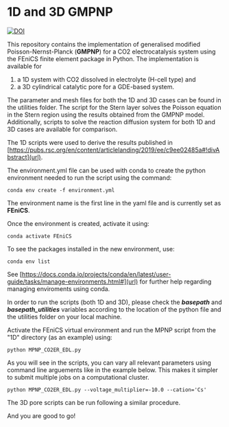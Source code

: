 # 1D and 3D GMPNP
[![DOI](https://zenodo.org/badge/295436920.svg)](https://zenodo.org/badge/latestdoi/295436920)

This repository contains the implementation of generalised modified Poisson-Nernst-Planck (**GMPNP**) for a CO2 electrocatalysis system using the FEniCS finite element package in Python. The implementation is available for 

1. a 1D system with CO2 dissolved in electrolyte (H-cell type) and 
2. a 3D cylindrical catalytic pore for a GDE-based system.

The parameter and mesh files for both the 1D and 3D cases can be found in the utilities folder. 
The script for the Stern layer solves the Poisson equation in the Stern region using the results obtained from the GMPNP model. 
Additionally, scripts to solve the reaction diffusion system for both 1D and 3D cases are available for comparison.

The 1D scripts were used to derive the results published in [https://pubs.rsc.org/en/content/articlelanding/2019/ee/c9ee02485a#!divAbstract](url).

The environment.yml file can be used with conda to create the python environment needed to run the script using the command:

`conda env create -f environment.yml`

The environment name is the first line in the yaml file and is currently set as **FEniCS**.

Once the environment is created, activate it using:

`conda activate FEniCS`

To see the packages installed in the new environment, use:

`conda env list`

See [https://docs.conda.io/projects/conda/en/latest/user-guide/tasks/manage-environments.html#](url) for further help regarding managing enviroments using conda. 

In order to run the scripts (both 1D and 3D), please check the ***basepath*** and ***basepath_utilities*** variables according to the location of the python file and the utilities folder on your local machine. 

Activate the FEniCS virtual environment and run the MPNP script from the "1D" directory (as an example) using:

`python MPNP_CO2ER_EDL.py`

As you will see in the scripts, you can vary all relevant parameters using command line arguements like in the example below. This makes it simpler to submit multiple jobs on a computational cluster.

`python MPNP_CO2ER_EDL.py --voltage_multiplier=-10.0 --cation='Cs'`

The 3D pore scripts can be run following a similar procedure.

And you are good to go!
